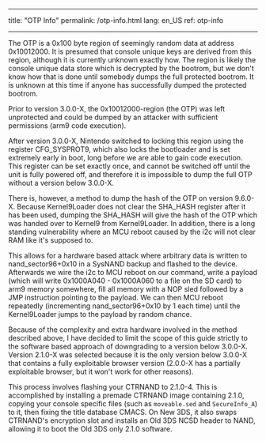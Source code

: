 * * *

title: "OTP Info" permalink: /otp-info.html lang: en_US ref: otp-info

* * *

The OTP is a 0x100 byte region of seemingly random data at address 0x10012000. It is presumed that console unique keys are derived from this region, although it is currently unknown exactly how. The region is likely the console unique data store which is decrypted by the bootrom, but we don't know how that is done until somebody dumps the full protected bootrom. It is unknown at this time if anyone has successfully dumped the protected bootrom.

Prior to version 3.0.0-X, the 0x10012000-region (the OTP) was left unprotected and could be dumped by an attacker with sufficient permissions (arm9 code execution).

After version 3.0.0-X, Nintendo switched to locking this region using the register CFG_SYSPROT9, which also locks the bootloader and is set extremely early in boot, long before we are able to gain code execution. This register can be set exactly once, and cannot be switched off until the unit is fully powered off, and therefore it is impossible to dump the full OTP without a version below 3.0.0-X.

There is, however, a method to dump the hash of the OTP on version 9.6.0-X. Because Kernel9Loader does not clear the SHA_HASH register after it has been used, dumping the SHA_HASH will give the hash of the OTP which was handed over to Kernel9 from Kernel9Loader. In addition, there is a long standing vulnerability where an MCU reboot caused by the i2c will not clear RAM like it's supposed to.

This allows for a hardware based attack where arbitrary data is written to nand_sector96+0x10 in a SysNAND backup and flashed to the device. Afterwards we wire the i2c to MCU reboot on our command, write a payload (which will write 0x1000A040 - 0x1000A060 to a file on the SD card) to arm9 memory somewhere, fill all memory with a NOP sled followed by a JMP instruction pointing to the payload. We can then MCU reboot repeatedly (incrementing nand_sector96+0x10 by 1 each time) until the Kernel9Loader jumps to the payload by random chance.

Because of the complexity and extra hardware involved in the method described above, I have decided to limit the scope of this guide strictly to the software based approach of downgrading to a version below 3.0.0-X. Version 2.1.0-X was selected because it is the only version below 3.0.0-X that contains a fully exploitable browser version (2.0.0-X has a partially exploitable browser, but it won't work for other reasons).

This process involves flashing your CTRNAND to 2.1.0-4. This is accomplished by installing a premade CTRNAND image containing 2.1.0, copying your console specific files (such as `moveable.sed` and `SecureInfo_A`) to it, then fixing the title database CMACS. On New 3DS, it also swaps CTRNAND's encryption slot and installs an Old 3DS NCSD header to NAND, allowing it to boot the Old 3DS only 2.1.0 software.